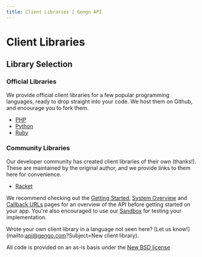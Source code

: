 ```yaml
---
title: Client Libraries | Gengo API
---
```


# Client Libraries

## Library Selection

### Official Libraries

We provide official client libraries for a few popular programming languages, ready to drop straight into your code. We host them on Github, and encourage you to fork them.

 * [PHP](https://github.com/gengo/gengo-php)
 * [Python](https://github.com/gengo/gengo-python)
 * [Ruby](https://rubygems.org/gems/gengo)


### Community Libraries

Our developer community has created client libraries of their own (thanks!). These are maintained by the original author, and we provide links to them here for convenience.

 * [Racket](https://github.com/shawnps/mygengo-racket)


We recommend checking out the [Getting Started](/v2/first_steps/), [System Overview](/overview/) and [Callback URLs](/v2/callback_urls/) pages for an overview of the API before getting started on your app. You're also encouraged to use our [Sandbox](http://sandbox.gengo.com/) for testing your implementation.

Wrote your own client library in a language not seen here? [Let us know!](mailto:api@gengo.com?Subject=New client library).

All code is provided on an as-is basis under the [New BSD license](https://raw.github.com/gengo/gengo-python/master/LICENSE.txt)

